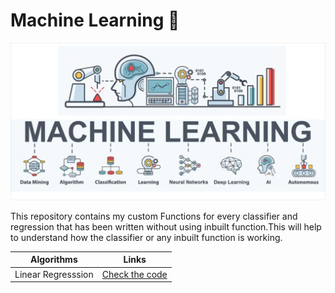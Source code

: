 # Machine Learning 🤖
![Thumbnail for the repository](https://raw.githubusercontent.com/Mrnoobcoder/Machine_learning/main/Machine_Learning.jpg)

This repository contains my custom Functions for every classifier and regression that has been written without using inbuilt function.This will help to understand how the classifier or any inbuilt function is working.

| Algorithms | Links |
|----------|----------|
| Linear Regresssion   | [Check the code](https://github.com/Mrnoobcoder/Machine_learning/blob/main/Jupyter/LInear_regression.ipynb)|


